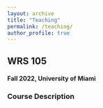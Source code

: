 ```yaml
---
layout: archive
title: "Teaching"
permalink: /teaching/
author_profile: true
---
```


## WRS 105 
#### Fall 2022, University of Miami

### Course Description 
